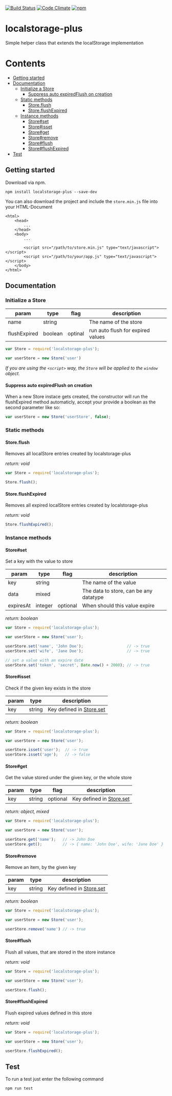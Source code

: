 [![Build Status](https://travis-ci.org/SpaceRhino/localstorage-plus.svg?branch=master)](https://travis-ci.org/SpaceRhino/localstorage-plus)
[![Code Climate](https://img.shields.io/codeclimate/github/SpaceRhino/localstorage-plus.svg)]()
[![npm](https://img.shields.io/npm/v/localstorage-plus.svg)](https://www.npmjs.com/package/localstorage-plus)
<!-- [![Code Climate](https://img.shields.io/codeclimate/coverage/github/SpaceRhino/localstorage-plus.svg)]() -->

# localstorage-plus
Simple helper class that extends the localStorage implementation

# Contents

<!-- TOC depthFrom:2 depthTo:6 withLinks:1 updateOnSave:1 orderedList:0 -->

- [Getting started](#getting-started)
- [Documentation](#documentation)
	- [Initialize a Store](#initialize-a-store)
		- [Suppress auto expiredFlush on creation](#suppress-auto-expiredflush-on-creation)
	- [Static methods](#static-methods)
		- [Store.flush](#storeflush)
		- [Store.flushExpired](#storeflushexpired)
	- [Instance methods](#instance-methods)
		- [Store#set](#storeset)
		- [Store#isset](#storeisset)
		- [Store#get](#storeget)
		- [Store#remove](#storeremove)
		- [Store#flush](#storeflush)
		- [Store#flushExpired](#storeflushexpired)
- [Test](#test)

<!-- /TOC -->

## Getting started

Download via npm.

```
npm install localstorage-plus --save-dev
```

You can also download the project and include the `store.min.js` file into your HTML-Document

```
<html>
    <head>
        ...
    </head>
    <body>
        ...

        <script src="/path/to/store.min.js" type="text/javascript"></script>
        <script src="/path/to/your/app.js" type="text/javascript"></script>
    </body>
</html>
```

## Documentation

### Initialize a Store


| param        | type    | flag    | description                       |
|--------------|---------|---------|-----------------------------------|
| name         | string  |         | The name of the store             |
| flushExpired | boolean | optinal | run auto flush for expired values |

```javascript
var Store = require('localstorage-plus');

var userStore = new Store('user')
```

_If you are using the `<script>` way, the `Store` will be applied to the `window` object._


#### Suppress auto expiredFlush on creation

When a new Store instace gets created, the constructor will run the flushExpired method automaticly, accept your provide a boolean as the second parameter like so:

```javascript
var userStore = new Store('userStore', false);
```

### Static methods

#### Store.flush

Removes all localStore entries created by localstorage-plus

*return: void*

```javascript
var Store = require('localstorage-plus');

Store.flush();
```

#### Store.flushExpired

Removes all expired localStore entries created by localstorage-plus

*return: void*

```javascript
Store.flushExpired();
```

### Instance methods

#### Store#set

Set a key with the value to store

| param     | type    | flag     | description                            |
|-----------|---------|----------|----------------------------------------|
| key       | string  |          | The name of the value                  |
| data      | mixed   |          | The data to store, can be any datatype |
| expiresAt | integer | optional | When should this value expire          |

*return: boolean*

```javascript
var Store = require('localstorage-plus');

var userStore = new Store('user');

userStore.set('name', 'John Doe');                   // -> true
userStore.set('wife', 'Jane Doe');                   // -> true

// set a value with an expire date
userStore.set('token', 'secret', Date.now() + 2000); // -> true
```

#### Store#isset

Check if the given key exists in the store

| param | type   | description                           |
|-------|--------|---------------------------------------|
| key   | string | Key defined in [Store.set](#storeset) |

*return: boolean*

```javascript
var Store = require('localstorage-plus');

var userStore = new Store('user');

userStore.isset('user');  // -> true
userStore.isset('age');   // -> false
```

#### Store#get

Get the value stored under the given key, or the whole store

| param | type   | flag     | description                            |
|-------|--------|----------|----------------------------------------|
| key   | string | optional | Key defined in [Store.set](#storeset)  |

*return: object, mixed*

```javascript
var Store = require('localstorage-plus');

var userStore = new Store('user');

userStore.get('name');   // -> John Doe
userStore.get();         // -> { name: 'John Doe', wife: 'Jane Doe' }
```


#### Store#remove

Remove an item, by the given key

| param | type   | description                           |
|-------|--------|---------------------------------------|
| key   | string | Key defined in [Store.set](#storeset) |

*return: boolean*

```javascript
var Store = require('localstorage-plus');

var userStore = new Store('user');

userStore.remove('name') // -> true
```

#### Store#flush

Flush all values, that are stored in the store instance

*return: void*

```javascript
var Store = require('localstorage-plus');

var userStore = new Store('user');

userStore.flush();
```

#### Store#flushExpired

Flush expired values defined in this store

*return: void*

```javascript
var Store = require('localstorage-plus');

var userStore = new Store('user');

userStore.flushExpired();
```

## Test

To run a test just enter the following command

```
npm run test
```
